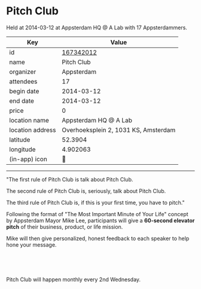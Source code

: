 # Pitch Club
Held at 2014-03-12 at Appsterdam HQ @ A Lab with 17 Appsterdammers.
        
|Key|Value
|---|---|
|id|[167342012](https://www.meetup.com/appsterdam/events/167342012/)|
|name|Pitch Club|
|organizer|Appsterdam|
|attendees|17|
|begin date|2014-03-12|
|end date|2014-03-12|
|price|0|
|location name|Appsterdam HQ @ A Lab|
|location address|Overhoeksplein 2, 1031 KS, Amsterdam|
|latitude|52.3904|
|longitude|4.902063|
|(in-app) icon|🎤|

---

"The first rule of Pitch Club is talk about Pitch Club.

The second rule of Pitch Club is, seriously, talk about Pitch Club.

The third rule of Pitch Club is, if this is your first time, you have to pitch."

Following the format of "The Most Important Minute of Your Life" concept by Appsterdam Mayor Mike Lee, participants will give a **60-second elevator pitch** of their business, product, or life mission.

Mike will then give personalized, honest feedback to each speaker to help hone your message.

 

 

Pitch Club will happen monthly every 2nd Wednesday.


